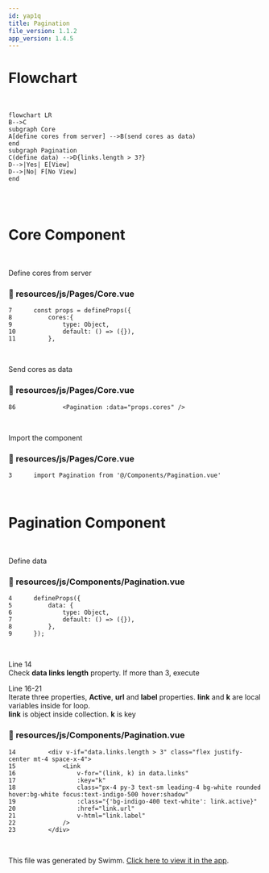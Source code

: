 ```yaml
---
id: yap1q
title: Pagination
file_version: 1.1.2
app_version: 1.4.5
---
```


# Flowchart

<br/>

<!--MERMAID {width:100}-->
```mermaid
flowchart LR
B-->C
subgraph Core
A[define cores from server] -->B(send cores as data)
end
subgraph Pagination
C(define data) -->D{links.length > 3?}
D-->|Yes| E[View]
D-->|No| F[No View]
end
```
<!--MCONTENT {content: "flowchart LR<br/>\nB\\-\\-\\>C<br/>\nsubgraph Core<br/>\nA\\[define cores from server\\] \\-\\-\\>B(send cores as data)<br/>\nend<br/>\nsubgraph Pagination<br/>\nC(define data) \\-\\-\\>D{links.length > 3?}<br/>\nD\\-\\-\\>|Yes| E\\[View\\]<br/>\nD\\-\\-\\>|No| F\\[No View\\]<br/>\nend<br/>"} --->

<br/>

<br/>

# Core Component

<br/>

Define cores from server
<!-- NOTE-swimm-snippet: the lines below link your snippet to Swimm -->
### 📄 resources/js/Pages/Core.vue
```vue
7      const props = defineProps({
8          cores:{
9              type: Object,
10             default: () => ({}),
11         },
```

<br/>

Send cores as data
<!-- NOTE-swimm-snippet: the lines below link your snippet to Swimm -->
### 📄 resources/js/Pages/Core.vue
```vue
86             <Pagination :data="props.cores" />
```

<br/>

Import the component
<!-- NOTE-swimm-snippet: the lines below link your snippet to Swimm -->
### 📄 resources/js/Pages/Core.vue
```vue
3      import Pagination from '@/Components/Pagination.vue'
```

<br/>

# Pagination Component

<br/>

Define data
<!-- NOTE-swimm-snippet: the lines below link your snippet to Swimm -->
### 📄 resources/js/Components/Pagination.vue
```vue
4      defineProps({
5          data: {
6              type: Object,
7              default: () => ({}),
8          },
9      });
```

<br/>

Line 14<br/>
Check **data links length** property. If more than 3, execute

Line 16-21<br/>
Iterate three properties, **Active**, **url** and **label** properties. **link** and **k** are local variables inside for loop.<br/>
**link** is object inside collection. **k** is key
<!-- NOTE-swimm-snippet: the lines below link your snippet to Swimm -->
### 📄 resources/js/Components/Pagination.vue
```vue
14         <div v-if="data.links.length > 3" class="flex justify-center mt-4 space-x-4">
15             <Link
16                 v-for="(link, k) in data.links"
17                 :key="k"
18                 class="px-4 py-3 text-sm leading-4 bg-white rounded hover:bg-white focus:text-indigo-500 hover:shadow"
19                 :class="{'bg-indigo-400 text-white': link.active}"
20                 :href="link.url"
21                 v-html="link.label"
22             />
23         </div>
```

<br/>

This file was generated by Swimm. [Click here to view it in the app](/repos/Z2l0aHViJTNBJTNBaW1wcm9mZGJ2dWUlM0ElM0FtZGF6cmlu/docs/yap1q).
